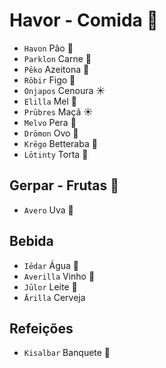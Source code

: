 # Havor - Comida 🌱

-   `Havon` Pão 🌱
-   `Parklon` Carne 🌱
-   `Pēko` Azeitona 🌙
-   `Rōbir` Figo 🌊
-   `Onjapos` Cenoura ☀️
-   `Elilla` Mel 🌊
-   `Prūbres` Maçã ☀️
-   `Melvo` Pera 🌙
-   `Drōmon` Ovo 🌱
-   `Krēgo` Betteraba 🌙
-   `Lōtinty` Torta 🌙

## Gerpar - Frutas 🌙

-   `Avero` Uva 🌙

## Bebida

-   `Iēdar` Água 🌊
-   `Averilla` Vinho 🌊
-   `Jūlor` Leite 🌊
-   `Ārilla` Cerveja

## Refeições

-   `Kisalbar` Banquete 🌊
